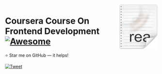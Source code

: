 <img src="icon.png" align="right" />

# Coursera Course On Frontend Development [![Awesome](https://cdn.rawgit.com/sindresorhus/awesome/d7305f38d29fed78fa85652e3a63e154dd8e8829/media/badge.svg)](https://github.com/Nehasingh1300/FSD/blob/master/README.md)
:star: Star me on GitHub — it helps!

[![Tweet](https://img.shields.io/twitter/url/http/shields.io.svg?style=social)](https://twitter.com/intent/tweet?text=Front-end%20Developer%20Course%20By%20-%20Neha%20Singh.%20Go%20and%20Check%204&url=https://github.com/Nehasingh1300/FSD&hashtags=Fullstackdeveloper,DevOpsAtUPES,LearnTogether,girlswhocode,girlintech,girlinstem)
